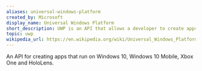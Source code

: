```yaml
---
aliases: universal-windows-platform
created_by: Microsoft
display_name: Universal Windows Platform
short_description: UWP is an API that allows a developer to create apps that can run on Windows 10, Windows 10 Mobile, Xbox One and HoloLens.
topic: uwp
wikipedia_url: https://en.wikipedia.org/wiki/Universal_Windows_Platform
---
```

An API for creating apps that run on Windows 10, Windows 10 Mobile, Xbox One and HoloLens.
